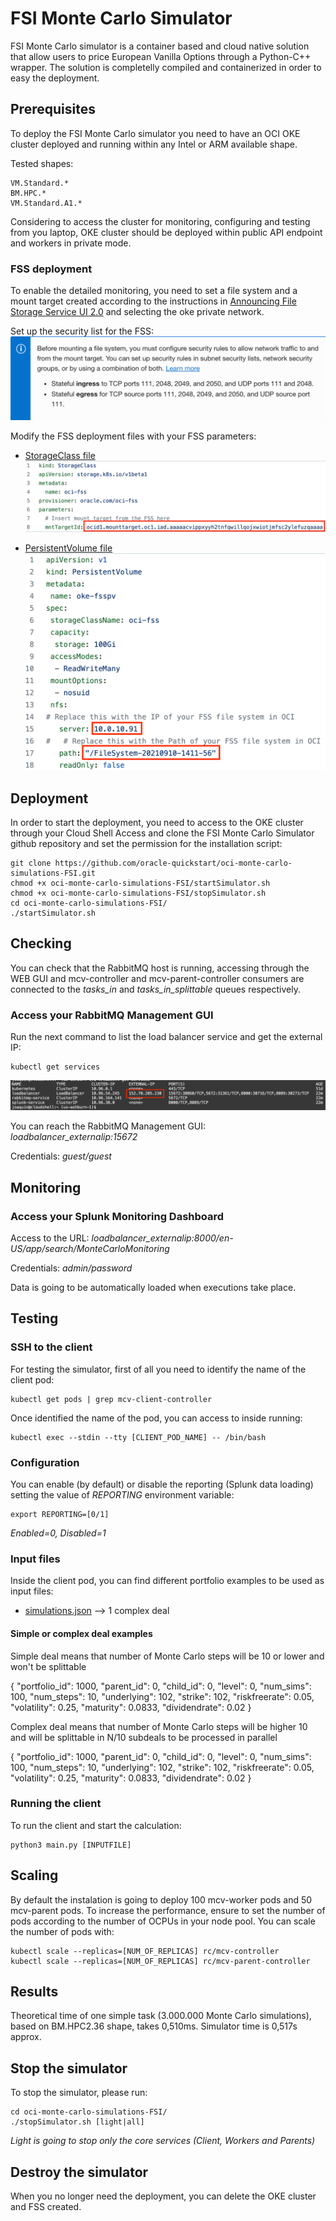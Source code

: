 # FSI Monte Carlo Simulator
FSI Monte Carlo simulator is a container based and cloud native solution that allow users to price European Vanilla Options through a Python-C++ wrapper. The solution is completelly compiled and containerized in order to easy the deployment.

## Prerequisites
To deploy the FSI Monte Carlo simulator you need to have an OCI OKE cluster deployed and running within any Intel or ARM available shape. 

Tested shapes:

    VM.Standard.*
    BM.HPC.*
    VM.Standard.A1.*
    
Considering to access the cluster for monitoring, configuring and testing from you laptop, OKE cluster should be deployed within public API endpoint and workers in private mode.

### FSS deployment
To enable the detailed monitoring, you need to set a file system and a mount target created according to the instructions in [Announcing File Storage Service UI 2.0](https://blogs.oracle.com/cloud-infrastructure/post/announcing-file-storage-service-ui-20) and selecting the oke private network.

Set up the security list for the FSS:
![](https://github.com/oracle-quickstart/oci-monte-carlo-simulations-FSI/blob/main/images/security_list_fss.png)

Modify the FSS deployment files with your FSS parameters:
* [StorageClass file](ks8-deployment/storageClass.yaml)
![](images/storageClass_file.png)

* [PersistentVolume file](ks8-deployment/persistentVolume.yaml)
![](images/persistentVolume_file.png)

## Deployment
In order to start the deployment, you need to access to the OKE cluster through your Cloud Shell Access and clone the FSI Monte Carlo Simulator github repository and set the permission for the installation script:

    git clone https://github.com/oracle-quickstart/oci-monte-carlo-simulations-FSI.git
    chmod +x oci-monte-carlo-simulations-FSI/startSimulator.sh
    chmod +x oci-monte-carlo-simulations-FSI/stopSimulator.sh
    cd oci-monte-carlo-simulations-FSI/
    ./startSimulator.sh 

## Checking
You can check that the RabbitMQ host is running, accessing through the WEB GUI and mcv-controller and mcv-parent-controller consumers are connected to the *tasks_in* and *tasks_in_splittable* queues respectively.

### Access your RabbitMQ Management GUI
Run the next command to list the load balancer service and get the external IP:

    kubectl get services

![](https://github.com/oracle-quickstart/oci-monte-carlo-simulations-FSI/blob/main/images/loadbalancer_publicip.png)

You can reach the RabbitMQ Management GUI: *loadbalancer_externalip:15672*

Credentials: *guest/guest*

## Monitoring

### Access your Splunk Monitoring Dashboard
Access to the URL: *loadbalancer_externalip:8000/en-US/app/search/MonteCarloMonitoring*

Credentials: *admin/password*

Data is going to be automatically loaded when executions take place.

## Testing
### SSH to the client
For testing the simulator, first of all you need to identify the name of the client pod:

    kubectl get pods | grep mcv-client-controller

Once identified the name of the pod, you can access to inside running:

    kubectl exec --stdin --tty [CLIENT_POD_NAME] -- /bin/bash

### Configuration
You can enable (by default) or disable the reporting (Splunk data loading) setting the value of *REPORTING* environment variable:

    export REPORTING=[0/1]

*Enabled=0, Disabled=1*

### Input files
Inside the client pod, you can find different portfolio examples to be used as input files:

* [simulations.json](input-files/python/simulations.json) --> 1 complex deal


#### Simple or complex deal examples
Simple deal means that number of Monte Carlo steps will be 10 or lower and won't be splittable

  {
    "portfolio_id": 1000,
    "parent_id": 0,
    "child_id": 0,
    "level": 0,
    "num_sims": 100, 
    "num_steps": 10,
    "underlying": 102,
    "strike": 102,
    "riskfreerate": 0.05,
    "volatility": 0.25,
    "maturity": 0.0833,
    "dividendrate": 0.02
  }

Complex deal means that number of Monte Carlo steps will be higher 10 and will be splittable in N/10 subdeals to be processed in parallel

  {
    "portfolio_id": 1000,
    "parent_id": 0,
    "child_id": 0,
    "level": 0,
    "num_sims": 100, 
    "num_steps": 10,
    "underlying": 102,
    "strike": 102,
    "riskfreerate": 0.05,
    "volatility": 0.25,
    "maturity": 0.0833,
    "dividendrate": 0.02
  }

### Running the client
To run the client and start the calculation:

    python3 main.py [INPUTFILE]

## Scaling
By default the instalation is going to deploy 100 mcv-worker pods and 50 mcv-parent pods.
To increase the performance, ensure to set the number of pods according to the number of OCPUs in your node pool. You can scale the number of pods with:

    kubectl scale --replicas=[NUM_OF_REPLICAS] rc/mcv-controller
    kubectl scale --replicas=[NUM_OF_REPLICAS] rc/mcv-parent-controller

## Results
Theoretical time of one simple task (3.000.000 Monte Carlo simulations), based on BM.HPC2.36 shape, takes 0,510ms. Simulator time is 0,517s approx.

## Stop the simulator
To stop the simulator, please run:

    cd oci-monte-carlo-simulations-FSI/
    ./stopSimulator.sh [light|all]

*Light is going to stop only the core services (Client, Workers and Parents)*

## Destroy the simulator
When you no longer need the deployment, you can delete the OKE cluster and FSS created.
